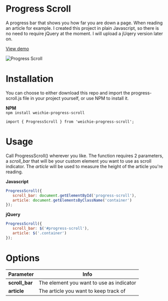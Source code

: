 # Progress Scroll
A progress bar that shows you how far you are down a page. When reading an article for example. I created this project in plain Javascript, so there is no need to require jQuery at the moment. I will upload a jUqery version later on.

[View demo](https://weichieprojects.com/f/progress_scroll)

![Progress Scroll](https://www.weichieprojects.com/f/scroll_demo.jpg)

# Installation
You can choose to either download this repo and import the progress-scroll.js file in your project yourself, or use NPM to install it.

**NPM**\
```npm install weichie-progress-scroll```

```import { ProgressScroll } from 'weichie-progress-scroll';```

# Usage
Call ProgressScroll() wherever you like. The function requires 2 parameters, a *scroll_bar* that will be your custom element you want to use as scroll indicator. The *article* will be used to measure the height of the article you're reading.

**Javascript**
```javascript
ProgressScroll({
   scroll_bar: document.getElementById('progress-scroll'),
   article: document.getElementsByClassName('container')
});
```
**jQuery**
```javascript
ProgressScroll({
   scroll_bar: $('#progress-scroll'),
   article: $('.container')
});
```

# Options
Parameter | Info
------------ | -------------
**scroll_bar** | The element you want to use as indicator
**article** | The article you want to keep track of